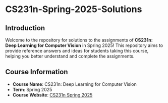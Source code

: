 # CS231n-Spring-2025-Solutions

## Introduction
Welcome to the repository for solutions to the assignments of **CS231n: Deep Learning for Computer Vision** in Spring 2025! This repository aims to provide reference answers and ideas for students taking this course, helping you better understand and complete the assignments.

## Course Information
- **Course Name**: CS231n: Deep Learning for Computer Vision
- **Term**: Spring 2025
- **Course Website**: [CS231n Spring 2025](https://cs231n.stanford.edu/index.html)
